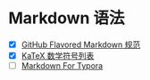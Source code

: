 # Markdown 语法

- [x] [GitHub Flavored Markdown 规范][md]
- [x] [KaTeX 数学符号列表][katex]
- [ ] [Markdown For Typora][mft]

[md]: https://wilenwu.github.io/posts/markdown/GitHub-Flavored-Markdown-Spec.html
[katex]: https://wilenwu.github.io/posts/markdown/KaTeX-math-symbols.html
[mft]: https://wilenwu.github.io/posts/markdown/Markdown-For-Typora.html
